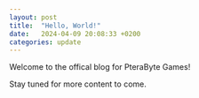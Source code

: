 ```yaml
---
layout: post
title:  "Hello, World!"
date:   2024-04-09 20:08:33 +0200
categories: update
---
```


Welcome to the offical blog for PteraByte Games!

Stay tuned for more content to come.
